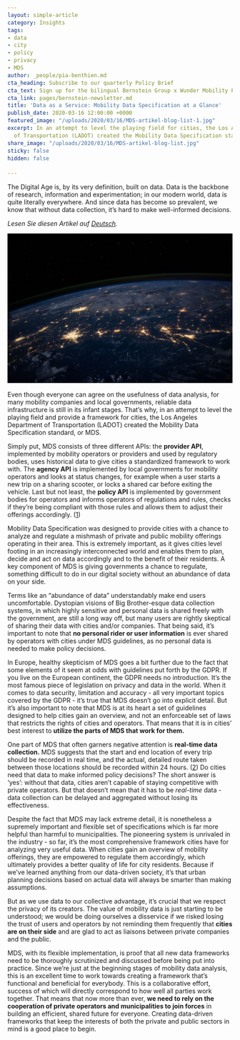 ```yaml
---
layout: simple-article
category: Insights
tags:
- data
- city
- policy
- privacy
- MDS
author: _people/pia-benthien.md
cta_heading: Subscribe to our quarterly Policy Brief
cta_text: Sign up for the bilingual Bernstein Group x Wunder Mobility Policy Brief, a quarterly round-up featuring fascinating articles on mobility, tech, the role of cities and regulation.
cta_link: pages/bernstein-newsletter.md
title: 'Data as a Service: Mobility Data Specification at a Glance'
publish_date: 2020-03-16 12:00:00 +0000
featured_image: "/uploads/2020/03/16/MDS-artikel-blog-list-1.jpg"
excerpt: In an attempt to level the playing field for cities, the Los Angeles Department
  of Transportation (LADOT) created the Mobility Data Specification standard, or MDS.
share_image: "/uploads/2020/03/16/MDS-artikel-blog-list.jpg"
sticky: false
hidden: false

---
```

The Digital Age is, by its very definition, built on data. Data is the backbone of research, information and experimentation; in our modern world, data is quite literally everywhere. And since data has become so prevalent, we know that without data collection, it’s hard to make well-informed decisions.

_Lesen Sie diesen Artikel auf_ [_Deutsch_](www.wundermobility.com/blog/daten-als-dienstleistung-mobility-data-specification-im-uberblick)_._ 

![](/uploads/2020/03/16/MBS-artikel-blog-body-no-text.jpg)

Even though everyone can agree on the usefulness of data analysis, for many mobility companies and local governments, reliable data infrastructure is still in its infant stages. That’s why, in an attempt to level the playing field and provide a framework for cities, the Los Angeles Department of Transportation (LADOT) created the Mobility Data Specification standard, or MDS.

Simply put, MDS consists of three different APIs: the **provider API**, implemented by mobility operators or providers and used by regulatory bodies, uses historical data to give cities a standardized framework to work with. The **agency API** is implemented by local governments for mobility operators and looks at status changes, for example when a user starts a new trip on a sharing scooter, or locks a shared car before exiting the vehicle. Last but not least, the **policy API** is implemented by government bodies for operators and informs operators of regulations and rules, checks if they’re being compliant with those rules and allows them to adjust their offerings accordingly. ([1](https://github.com/openmobilityfoundation/mobility-data-specification))

Mobility Data Specification was designed to provide cities with a chance to analyze and regulate a mishmash of private and public mobility offerings operating in their area. This is extremely important, as it gives cities level footing in an increasingly interconnected world and enables them to plan, decide and act on data accordingly and to the benefit of their residents. A key component of MDS is giving governments a chance to regulate, something difficult to do in our digital society without an abundance of data on your side.

Terms like an “abundance of data” understandably make end users uncomfortable. Dystopian visions of Big Brother-esque data collection systems, in which highly sensitive and personal data is shared freely with the government, are still a long way off, but many users are rightly skeptical of sharing their data with cities and/or companies. That being said, it’s important to note that **no personal rider or user information** is ever shared by operators with cities under MDS guidelines, as no personal data is needed to make policy decisions.

In Europe, healthy skepticism of MDS goes a bit further due to the fact that some elements of it seem at odds with guidelines put forth by the GDPR. If you live on the European continent, the GDPR needs no introduction. It’s the most famous piece of legislation on privacy and data in the world. When it comes to data security, limitation and accuracy - all very important topics covered by the GDPR - it’s true that MDS doesn’t go into explicit detail. But it’s also important to note that MDS is at its heart a set of guidelines designed to help cities gain an overview, and not an enforceable set of laws that restricts the rights of cities and operators. That means that it is in cities’ best interest to **utilize the parts of MDS that work for them.**

One part of MDS that often garners negative attention is **real-time data collection.** MDS suggests that the start and end location of every trip should be recorded in real time, and the actual, detailed route taken between those locations should be recorded within 24 hours. ([2](https://micromobility.io/blog/2020/2/28/y92vjnoiprpp6orz8zwp9odlrowoj0)) Do cities need that data to make informed policy decisions? The short answer is ‘yes’: without that data, cities aren’t capable of staying competitive with private operators. But that doesn’t mean that it has to be _real-time_ data - data collection can be delayed and aggregated without losing its effectiveness.

Despite the fact that MDS may lack extreme detail, it is nonetheless a supremely important and flexible set of specifications which is far more helpful than harmful to municipalities. The pioneering system is unrivaled in the industry - so far, it’s the most comprehensive framework cities have for analyzing very useful data. When cities gain an overview of mobility offerings, they are empowered to regulate them accordingly, which ultimately provides a better quality of life for city residents. Because if we’ve learned anything from our data-driven society, it’s that urban planning decisions based on actual data will always be smarter than making assumptions.

But as we use data to our collective advantage, it’s crucial that we respect the privacy of its creators. The value of mobility data is just starting to be understood; we would be doing ourselves a disservice if we risked losing the trust of users and operators by not reminding them frequently that **cities are on their side** and are glad to act as liaisons between private companies and the public.

MDS, with its flexible implementation, is proof that all new data frameworks need to be thoroughly scrutinized and discussed before being put into practice. Since we’re just at the beginning stages of mobility data analysis, this is an excellent time to work towards creating a framework that’s functional and beneficial for everybody. This is a collaborative effort, success of which will directly correspond to how well all parties work together. That means that now more than ever, **we need to rely on the cooperation of private operators and municipalities to join forces** in building an efficient, shared future for everyone. Creating data-driven frameworks that keep the interests of both the private and public sectors in mind is a good place to begin.